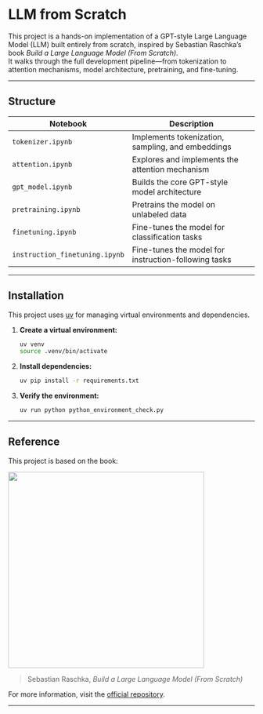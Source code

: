 
# LLM from Scratch

This project is a hands-on implementation of a GPT-style Large Language Model (LLM) built entirely from scratch, inspired by Sebastian Raschka’s book *Build a Large Language Model (From Scratch)*.  
It walks through the full development pipeline—from tokenization to attention mechanisms, model architecture, pretraining, and fine-tuning.

---

## Structure

| Notebook                  | Description                                               |
|--------------------------------|-----------------------------------------------------------|
| `tokenizer.ipynb`              | Implements tokenization, sampling, and embeddings         |
| `attention.ipynb`              | Explores and implements the attention mechanism           |
| `gpt_model.ipynb`              | Builds the core GPT-style model architecture              |
| `pretraining.ipynb`            | Pretrains the model on unlabeled data                     |
| `finetuning.ipynb`             | Fine-tunes the model for classification tasks             |
| `instruction_finetuning.ipynb` | Fine-tunes the model for instruction-following tasks      |

---

## Installation

This project uses [uv](https://github.com/astral-sh/uv) for managing virtual environments and dependencies.

1. **Create a virtual environment:**

   ```bash
   uv venv
   source .venv/bin/activate
   ```

2. **Install dependencies:**

   ```bash
   uv pip install -r requirements.txt
   ```

3. **Verify the environment:**

   ```bash
   uv run python python_environment_check.py
   ```

---

## Reference

This project is based on the book:

<img src="https://camo.githubusercontent.com/54a738f9f8e7a0d8660d69a63af04c1f74b7c3059c349c78c29e545422ea73ad/68747470733a2f2f73656261737469616e72617363686b612e636f6d2f696d616765732f4c4c4d732d66726f6d2d736372617463682d696d616765732f636f7665722e6a70673f313233" width=400>

> Sebastian Raschka, *Build a Large Language Model (From Scratch)*

For more information, visit the [official repository](https://github.com/rasbt/LLMs-from-scratch).

---
